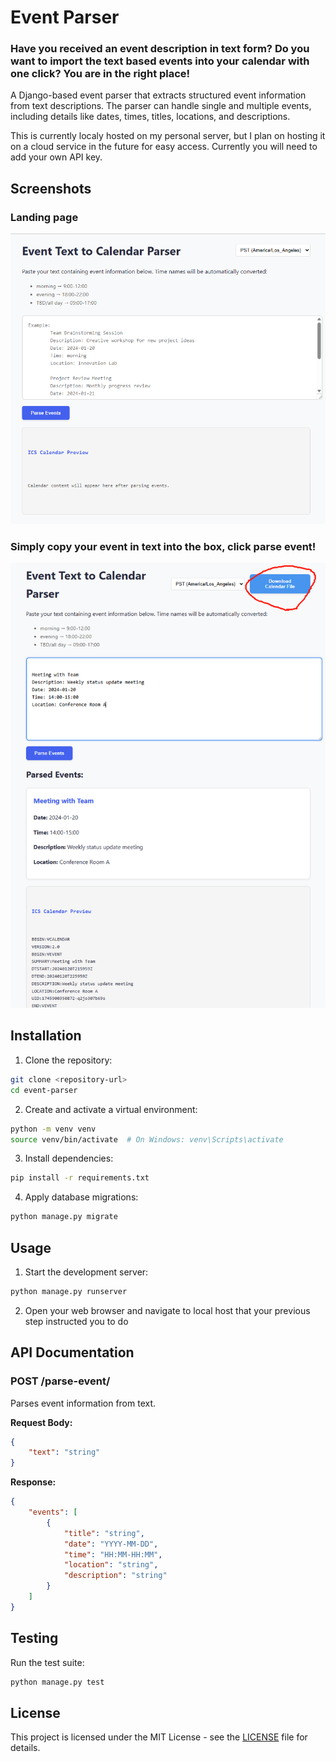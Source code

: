 # Event Parser

### Have you received an event description in text form? Do you want to import the text based events into your calendar with one click? You are in the right place!

A Django-based event parser that extracts structured event information from text descriptions. The parser can handle single and multiple events, including details like dates, times, titles, locations, and descriptions.

This is currently localy hosted on my personal server, but I plan on hosting it on a cloud service in the future for easy access. Currently you will need to add your own API key.

## Screenshots

### Landing page

![API Response](docs/images/landing_page.png)

### Simply copy your event in text into the box, click parse event!

![Event Parsing](docs/images/result_page.png)

## Installation

1. Clone the repository:
```bash
git clone <repository-url>
cd event-parser
```

2. Create and activate a virtual environment:
```bash
python -m venv venv
source venv/bin/activate  # On Windows: venv\Scripts\activate
```

3. Install dependencies:
```bash
pip install -r requirements.txt
```

4. Apply database migrations:
```bash
python manage.py migrate
```

## Usage

1. Start the development server:
```bash
python manage.py runserver
```

2. Open your web browser and navigate to local host that your previous step instructed you to do

## API Documentation

### POST /parse-event/

Parses event information from text.

**Request Body:**
```json
{
    "text": "string"
}
```

**Response:**
```json
{
    "events": [
        {
            "title": "string",
            "date": "YYYY-MM-DD",
            "time": "HH:MM-HH:MM",
            "location": "string",
            "description": "string"
        }
    ]
}
```

## Testing

Run the test suite:
```bash
python manage.py test
```

## License

This project is licensed under the MIT License - see the [LICENSE](LICENSE) file for details.
